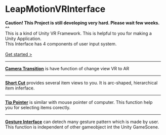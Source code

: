 # LeapMotionVRInterface
**Caution! This Project is still developing very hard. Please wait few weeks. ^^**<br>
 This is a kind of Unity VR Framework. This is helpful to you for making a Unity Application.<br>
 This Interface has 4 components of user input system.<br><br>
[Get started >](https://github.com/woosungkim/LeapMotionVRInterface/wiki)
___

[**Camera Transition**](https://github.com/woosungkim/LeapMotionVRInterface/wiki/Camera-Transition) is have function of change view VR to AR

___

[**Short Cut**](https://github.com/woosungkim/LeapMotionVRInterface/wiki/Short-Cut) provides several item views to you. It is arc-shaped, hierarchical item inferface.<br>

___

[**Tip Pointer**](https://github.com/woosungkim/LeapMotionVRInterface/wiki/TipPointer) is similar with mouse pointer of computer. This function help you for selecting items corectly.

___

[**Gesture Interface**](https://github.com/woosungkim/LeapMotionVRInterface/wiki/Gesture-Factory) can detech many gesture pattern which is made by user. This function is independent of other gameobject int the Unity GameScene.



